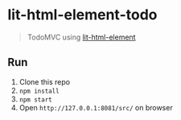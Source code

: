 # lit-html-element-todo 

> TodoMVC using [lit-html-element](https://github.com/Polymer/lit-html)

## Run

1. Clone this repo
2. ```npm install```
3. ```npm start```
4. Open ```http://127.0.0.1:8081/src/``` on browser
